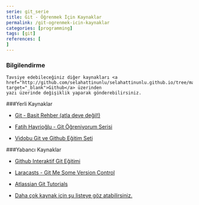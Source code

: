 ```yaml
---
serie: git_serie
title: Git - Öğrenmek İçin Kaynaklar
permalink: /git-ogrenmek-icin-kaynaklar
categories: [programming]
tags: [git]
references: [
]
---
```


<div class="alert">
	<h3>Bilgilendirme</h3>

	Tavsiye edebileceğiniz diğer kaynakları <a href="http://github.com/selahattinunlu/selahattinunlu.github.io/tree/master/_posts" target="_blank">Github</a> üzerinden
	yazı üzerinde değişiklik yaparak gönderebilirsiniz. 
</div>

###Yerli Kaynaklar

- [Git - Basit Rehber (atla deve değil!)](http://rogerdudler.github.io/git-guide/index.tr.html)

- [Fatih Hayrioğlu - Git Öğreniyorum Serisi](http://fatihhayrioglu.com/git/)

- [Vidobu Git ve Github Eğitim Seti](http://www.vidobu.com/egitim/git-ve-github-ile-proje-yonetimi-)

###Yabancı Kaynaklar

- [Github Interaktif Git Eğitimi](https://try.github.io)

- [Laracasts - Git Me Some Version Control](https://laracasts.com/series/git-me-some-version-control)

- [Atlassian Git Tutorials](https://www.atlassian.com/git/tutorials/)

- [Daha çok kaynak için şu listeye göz atabilirsiniz.](https://github.com/kevinSuttle/learn-git)